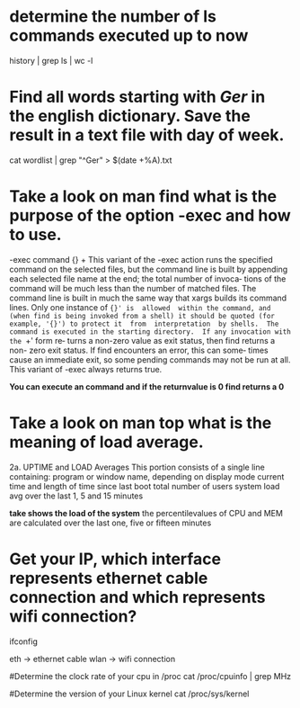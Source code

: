 # determine the number of ls commands executed up to now
history | grep ls | wc -l

# Find all words starting with *Ger* in the english dictionary. Save the result in a text file with day of week. 
cat wordlist | grep "^Ger" > $(date +%A).txt

# Take a look on **man find** what is the purpose of the option -exec and how to use. 
-exec command {} +
              This  variant  of the -exec action runs the specified command on
              the selected files, but the command line is built  by  appending
              each  selected file name at the end; the total number of invoca‐
              tions of the command will  be  much  less  than  the  number  of
              matched  files.   The command line is built in much the same way
              that xargs builds its command lines.  Only one instance of  `{}'
              is  allowed  within the command, and (when find is being invoked
              from a shell) it should be quoted (for example, '{}') to protect
              it  from  interpretation  by shells.  The command is executed in
              the starting directory.  If any invocation with the `+' form re‐
              turns  a non-zero value as exit status, then find returns a non-
              zero exit status.  If find encounters an error, this  can  some‐
              times  cause an immediate exit, so some pending commands may not
              be run at all.  This variant of -exec always returns true.

**You can execute an command and if the returnvalue is 0 find returns a 0**

# Take a look on **man top** what is the meaning of load average. 
2a. UPTIME and LOAD Averages
       This portion consists of a single line containing:
           program or window name, depending on display mode
           current time and length of time since last boot
           total number of users
           system load avg over the last 1, 5 and 15 minutes

**take shows the load of the system** the percentilevalues of CPU and MEM are calculated over the last one, five or fifteen minutes

# Get your IP, which interface represents ethernet cable connection and which represents wifi connection?
ifconfig

eth -> ethernet cable 
wlan -> wifi connection

#Determine the clock rate of your cpu in /proc
cat /proc/cpuinfo | grep MHz

#Determine the version of your Linux kernel
cat /proc/sys/kernel

